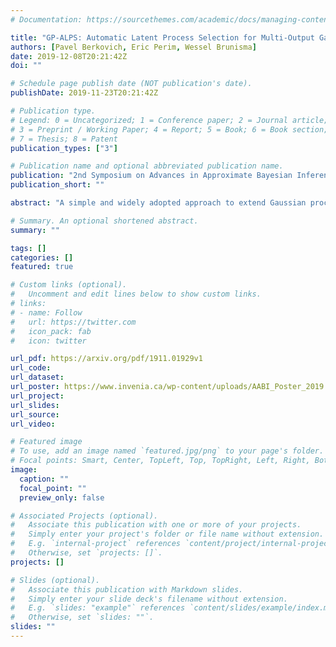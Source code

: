 ```yaml
---
# Documentation: https://sourcethemes.com/academic/docs/managing-content/

title: "GP-ALPS: Automatic Latent Process Selection for Multi-Output Gaussian Process Models"
authors: [Pavel Berkovich, Eric Perim, Wessel Brunisma]
date: 2019-12-08T20:21:42Z
doi: ""

# Schedule page publish date (NOT publication's date).
publishDate: 2019-11-23T20:21:42Z

# Publication type.
# Legend: 0 = Uncategorized; 1 = Conference paper; 2 = Journal article;
# 3 = Preprint / Working Paper; 4 = Report; 5 = Book; 6 = Book section;
# 7 = Thesis; 8 = Patent
publication_types: ["3"]

# Publication name and optional abbreviated publication name.
publication: "2nd Symposium on Advances in Approximate Bayesian Inference (AABI)"
publication_short: ""

abstract: "A simple and widely adopted approach to extend Gaussian processes (GPs) to multiple outputs is to model each output as a linear combination of a collection of shared, unobserved latent GPs. An issue with this approach is choosing the number of latent processes and their kernels. These choices are typically done manually, which can be time consuming and prone to human biases. We propose Gaussian Process Automatic Latent Process Selection (GP-ALPS), which automatically chooses the latent processes by turning off those that do not meaningfully contribute to explaining the data. We develop a variational inference scheme, assess the quality of the variational posterior by comparing it against the gold standard MCMC, and demonstrate the suitability of GP-ALPS in a set of preliminary experiments."

# Summary. An optional shortened abstract.
summary: ""

tags: []
categories: []
featured: true

# Custom links (optional).
#   Uncomment and edit lines below to show custom links.
# links:
# - name: Follow
#   url: https://twitter.com
#   icon_pack: fab
#   icon: twitter

url_pdf: https://arxiv.org/pdf/1911.01929v1
url_code:
url_dataset:
url_poster: https://www.invenia.ca/wp-content/uploads/AABI_Poster_2019.pdf
url_project:
url_slides:
url_source:
url_video:

# Featured image
# To use, add an image named `featured.jpg/png` to your page's folder. 
# Focal points: Smart, Center, TopLeft, Top, TopRight, Left, Right, BottomLeft, Bottom, BottomRight.
image:
  caption: ""
  focal_point: ""
  preview_only: false

# Associated Projects (optional).
#   Associate this publication with one or more of your projects.
#   Simply enter your project's folder or file name without extension.
#   E.g. `internal-project` references `content/project/internal-project/index.md`.
#   Otherwise, set `projects: []`.
projects: []

# Slides (optional).
#   Associate this publication with Markdown slides.
#   Simply enter your slide deck's filename without extension.
#   E.g. `slides: "example"` references `content/slides/example/index.md`.
#   Otherwise, set `slides: ""`.
slides: ""
---
```

